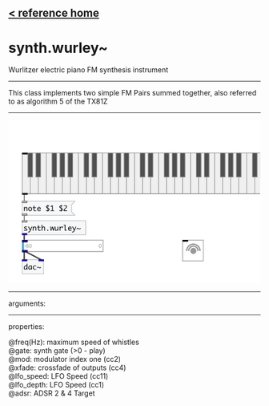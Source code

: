 [< reference home](index.html)
---

# synth.wurley~


Wurlitzer electric piano FM synthesis instrument

---

This class implements two simple FM Pairs summed together, also referred to as
            algorithm 5 of the TX81Z
<br>


---


![example](examples/synth.wurley~-example.jpg)

---
arguments:


---
properties:

@freq(Hz): maximum speed of whistles<br>
@gate: synth gate
            (&gt;0 - play)<br>
@mod: modulator index one
            (cc2)<br>
@xfade: crossfade of outputs
            (cc4)<br>
@lfo_speed: LFO Speed
            (cc11)<br>
@lfo_depth: LFO Speed
            (cc1)<br>
@adsr: ADSR 2 &amp; 4
            Target<br>

